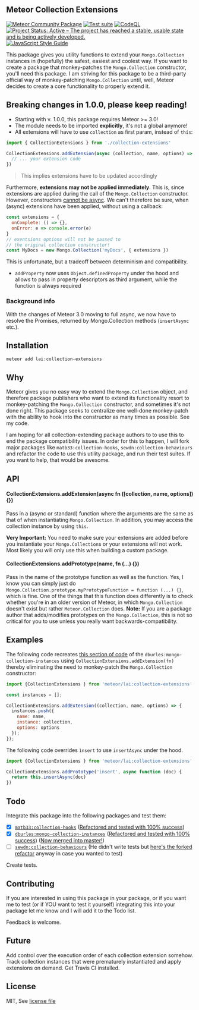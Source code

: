 ## Meteor Collection Extensions

[![Meteor Community Package](https://img.shields.io/badge/Meteor-Package-green?logo=meteor&logoColor=white)](https://meteor.com)
[![Test suite](https://github.com/Meteor-Community-Packages/meteor-collection-extensions/actions/workflows/testsuite.yml/badge.svg)](https://github.com/Meteor-Community-Packages/meteor-collection-extensions/actions/workflows/testsuite.yml)
[![CodeQL](https://github.com/Meteor-Community-Packages/meteor-collection-extensions/actions/workflows/github-code-scanning/codeql/badge.svg)](https://github.com/Meteor-Community-Packages/meteor-collection-extensions/actions/workflows/github-code-scanning/codeql)
[![Project Status: Active – The project has reached a stable, usable state and is being actively developed.](https://www.repostatus.org/badges/latest/active.svg)](https://www.repostatus.org/#active)
[![JavaScript Style Guide](https://img.shields.io/badge/code_style-standard-brightgreen.svg)](https://standardjs.com)


This package gives you utility functions to extend your `Mongo.Collection` instances in (hopefully) the safest, 
easiest and coolest way.
If you want to create a package that monkey-patches the `Mongo.Collection` constructor, you'll need this package. I am striving for this package to be a third-party official way of monkey-patching `Mongo.Collection` until, 
well, Meteor decides to create a core functionality to properly extend it.

## Breaking changes in 1.0.0, please keep reading!

- Starting with v. 1.0.0, this package requires Meteor >= 3.0!
- The module needs to be imported **explicitly**, it's not a global anymore!
- All extensions will have to use `collection` as first param, instead of `this`:

```js
import { CollectionExtensions } from './collection-extensions'

CollectionExtensions.addExtension(async (collection, name, options) => {
  // ... your extension code
})
```

> This implies extensions have to be updated accordingly

Furthermore, **extensions may not be applied immediately**.
This is, since extensions are applied during the call of the `Mongo.Collection`
constructor. However, constructors [cannot be async](https://developer.mozilla.org/en-US/docs/Web/JavaScript/Reference/Classes/constructor#syntax).
We can't therefore be sure, when (async) extensions have been applied, without using a callback:

```js
const extensions = {
  onComplete: () => {},
  onError: e => console.error(e)
}
// exentsions options will not be passed to
// the original collection constructor!
const MyDocs = new Mongo.Collection('myDocs', { extensions })
```

This is unfortunate, but a tradeoff between determinism and
compatibility.

- `addProperty` now uses `Object.definedProperty` under the hood
  and allows to pass in property descriptors as third argument, while
  the function is always required

### Background info

With the changes of Meteor 3.0 moving to full async,
we now have to resolve the Promises, returned by
Mongo.Collection methods (`insertAsync` etc.).


## Installation

```
meteor add lai:collection-extensions
```

## Why

Meteor gives you no easy way to extend the `Mongo.Collection` object, and therefore 
package publishers who want to extend its functionality resort 
to monkey-patching the `Mongo.Collection` constructor, and sometimes it's not done right. This package seeks to centralize one well-done monkey-patch with the ability to hook into the constructor as many times as possible. See my code.

I am hoping for all collection-extending package authors to to use this to end the package compatibility issues. In order for this to happen, I will fork major packages like `matb33:collection-hooks`, `sewdn:collection-behaviours` and refactor the code to use this utility package, and run their test suites.
If you want to help, that would be awesome.

## API

#### CollectionExtensions.addExtension(async fn ([collection, name, options]) {})

Pass in a (async or standard) function where the arguments are the same as that of when instantiating `Mongo.Collection`. 
In addition, you may access the collection instance by using `this`.

__Very Important:__ You need to make sure your extensions are added before you instantiate your `Mongo.Collection`s or your extensions will not work. Most likely you will only use this when building a custom package.

#### CollectionExtensions.addPrototype(name, fn (...) {})

Pass in the name of the prototype function as well as the function. Yes, I know you can simply just do `Mongo.Collection.prototype.myPrototypeFunction = function (...) {}`, which is fine. One of the things that this function does differently is to check whether you're in an older version of Meteor, in which `Mongo.Collection` doesn't exist but rather `Meteor.Collection` does. __Note:__ If you are a package author that adds/modifies prototypes on the `Mongo.Collection`, this is not so critical for you to use unless you really want backwards-compatibility.

## Examples

The following code recreates [this section of code](https://github.com/dburles/mongo-collection-instances/blob/master/mongo-instances.js#L2-L17) of the `dburles:mongo-collection-instances` using `CollectionExtensions.addExtension(fn)` thereby eliminating the need to monkey-patch the `Mongo.Collection` constructor:

```js
import {CollectionExtensions } from 'meteor/lai:collection-extensions'

const instances = [];

CollectionExtensions.addExtension((collection, name, options) => {
  instances.push({
    name: name,
    instance: collection,
    options: options
  });
});
```

The following code overrides `ìnsert` to use `insertAsync` under the hood.

```js
import {CollectionExtensions } from 'meteor/lai:collection-extensions'

CollectionExtensions.addPrototype('insert', async function (doc) {
  return this.insertAsync(doc)
})
```

## Todo

Integrate this package into the following packages and test them:

* [x] [`matb33:collection-hooks`](https://github.com/matb33/meteor-collection-hooks/) ([Refactored and tested with 100% success](https://github.com/rclai/meteor-collection-hooks/tree/collection-extensions))
* [x] [`dburles:mongo-collection-instances`](https://github.com/dburles/mongo-collection-instances) ([Refactored and tested with 100% success](https://github.com/rclai/mongo-collection-instances/tree/collection-extensions)) ([Now merged into master!](https://github.com/dburles/mongo-collection-instances/commit/7f90911b6a7117cfc62e40b200a0437ea9fb5961))
* [ ] [`sewdn:collection-behaviours`](https://github.com/Sewdn/meteor-collection-behaviours/) (He didn't write tests but [here's the forked refactor](https://github.com/rclai/meteor-collection-behaviours/tree/collection-extensions) anyway in case you wanted to test)

Create tests.

## Contributing

If you are interested in using this package in your package, or if you want me to test (or if YOU want to test it yourself) integrating this into your package let me know and I will add it to the Todo list.

Feedback is welcome.

## Future

Add control over the execution order of each collection extension somehow.
Track collection instances that were prematurely instantiated and apply extensions on demand.
Get Travis CI installed.

## License

MIT, See [license file](./LICENSE)
